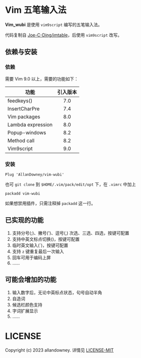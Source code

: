 # Vim 五笔输入法

**Vim_wubi** 是使用 `vim9script` 编写的五笔输入法。

代码复制自 [Joe-C-Ding/imtable](https://github.com/Joe-C-Ding/imtable.git)，后使用 `vim9script` 改写。

## 依赖与安装

### 依赖

需要 Vim 9.0 以上，需要的功能如下：

| 功能              | 引入版本 |
| ----------------- | :------: |
| feedkeys()        |   7.0    |
| InsertCharPre     |   7.4    |
| Vim packages      |   8.0    |
| Lambda expression |   8.0    |
| Popup-windows     |   8.2    |
| Method call       |   8.2    |
| Vim9script        |   9.0    |

### 安装

```vimscript
Plug 'AllanDowney/vim-wubi'
```

也可 `git clone` 到 `$HOME/.vim/pack/edit/opt` 下，在 `.vimrc` 中加上

```vimscript
packadd vim-wubi
```

如果想禁用插件，只需注释掉 `packadd` 这一行。

## 已实现的功能

1. 支持分号(;)、撇号(')、逗号(,) 次选、三选、四选，按键可配置
2. 支持中英文标点切换(<C-l>)，按键可配置
3. 临时英文输入(\`)，按键可配置
4. 支持 `z` 键重复最后一次输入
5. 回车可用于编码上屏
6. ……

## 可能会增加的功能

1. 输入数字后，无论中英标点状态，句号自动半角
2. 自造词
3. 候选栏颜色支持
4. 字词扩展显示
5. ……

# LICENSE

Copyright (c) 2023 allandowney. 详情见 [LICENSE-MIT](LICENSE)
